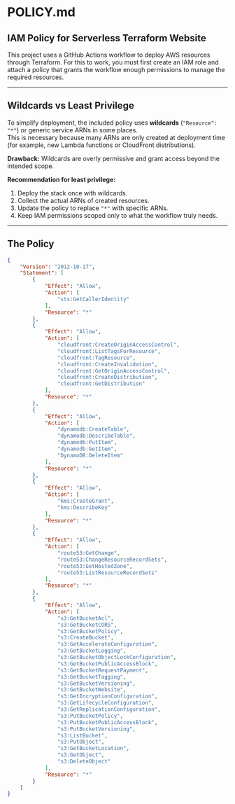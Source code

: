 # POLICY.md

## IAM Policy for Serverless Terraform Website

This project uses a GitHub Actions workflow to deploy AWS resources through Terraform.
For this to work, you must first create an IAM role and attach a policy that grants the workflow enough permissions to manage the required resources.

---

## Wildcards vs Least Privilege

To simplify deployment, the included policy uses **wildcards** (`"Resource": "*"`) or generic service ARNs in some places.  
This is necessary because many ARNs are only created at deployment time (for example, new Lambda functions or CloudFront distributions).  

**Drawback:** Wildcards are overly permissive and grant access beyond the intended scope.

**Recommendation for least privilege:**
1. Deploy the stack once with wildcards.  
2. Collect the actual ARNs of created resources. 
3. Update the policy to replace `"*"` with specific ARNs.  
4. Keep IAM permissions scoped only to what the workflow truly needs.

---

## The Policy
```json
{
	"Version": "2012-10-17",
	"Statement": [
		{
			"Effect": "Allow",
			"Action": [
				"sts:GetCallerIdentity"
			],
			"Resource": "*"
		},
		{
			"Effect": "Allow",
			"Action": [
				"cloudfront:CreateOriginAccessControl",
				"cloudfront:ListTagsForResource",
				"cloudfront:TagResource",				
                "cloudfront:CreateInvalidation",
                "cloudfront:GetOriginAccessControl",
				"cloudfront:CreateDistribution",
				"cloudfront:GetDistribution"
			],
			"Resource": "*"
		},
		{
			"Effect": "Allow",
			"Action": [
				"dynamodb:CreateTable",
				"dynamodb:DescribeTable",
				"dynamodb:PutItem",
				"dynamodb:GetItem",
				"DynamoDB:DeleteItem"
			],
			"Resource": "*"
		},
		{
			"Effect": "Allow",
			"Action": [
				"kms:CreateGrant",
				"kms:DescribeKey"
			],
			"Resource": "*"
		},
		{
			"Effect": "Allow",
			"Action": [
				"route53:GetChange",
                "route53:ChangeResourceRecordSets",
				"route53:GetHostedZone",
				"route53:ListResourceRecordSets"
			],
			"Resource": "*"
		},
		{
			"Effect": "Allow",
			"Action": [
				"s3:GetBucketAcl",
				"s3:GetBucketCORS",
				"s3:GetBucketPolicy",            
				"s3:CreateBucket",
				"s3:GetAccelerateConfiguration",
				"s3:GetBucketLogging",
				"s3:GetBucketObjectLockConfiguration",
				"s3:GetBucketPublicAccessBlock",
				"s3:GetBucketRequestPayment",
				"s3:GetBucketTagging",
				"s3:GetBucketVersioning",
				"s3:GetBucketWebsite",
				"s3:GetEncryptionConfiguration",
				"s3:GetLifecycleConfiguration",
				"s3:GetReplicationConfiguration",
				"s3:PutBucketPolicy",
				"s3:PutBucketPublicAccessBlock",
				"s3:PutBucketVersioning",
				"s3:ListBucket",
				"s3:PutObject",
				"s3:GetBucketLocation",
				"s3:GetObject",
				"s3:DeleteObject"
			],
			"Resource": "*"
		}
	]
}
```